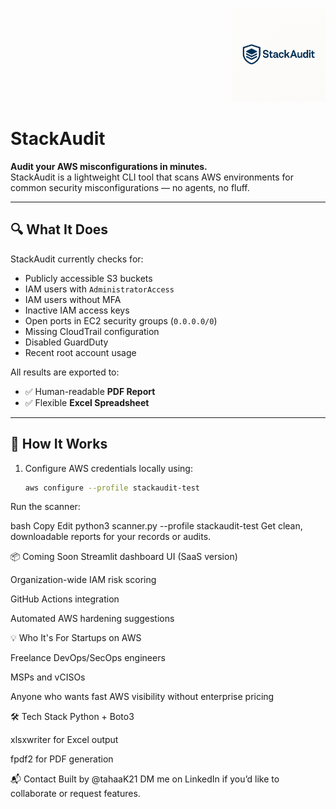 <p align="right">
  <img src="assets/logo.png" width="150" alt="StackAudit Logo">
</p>


# StackAudit

**Audit your AWS misconfigurations in minutes.**  
StackAudit is a lightweight CLI tool that scans AWS environments for common security misconfigurations — no agents, no fluff.

---

## 🔍 What It Does

StackAudit currently checks for:

- Publicly accessible S3 buckets
- IAM users with `AdministratorAccess`
- IAM users without MFA
- Inactive IAM access keys
- Open ports in EC2 security groups (`0.0.0.0/0`)
- Missing CloudTrail configuration
- Disabled GuardDuty
- Recent root account usage

All results are exported to:
- ✅ Human-readable **PDF Report**
- ✅ Flexible **Excel Spreadsheet**

---

## 🚀 How It Works

1. Configure AWS credentials locally using:

   ```bash
   aws configure --profile stackaudit-test
Run the scanner:

bash
Copy
Edit
python3 scanner.py --profile stackaudit-test
Get clean, downloadable reports for your records or audits.

📦 Coming Soon
Streamlit dashboard UI (SaaS version)

Organization-wide IAM risk scoring

GitHub Actions integration

Automated AWS hardening suggestions

💡 Who It's For
Startups on AWS

Freelance DevOps/SecOps engineers

MSPs and vCISOs

Anyone who wants fast AWS visibility without enterprise pricing

🛠 Tech Stack
Python + Boto3

xlsxwriter for Excel output

fpdf2 for PDF generation

📬 Contact
Built by @tahaaK21
DM me on LinkedIn if you’d like to collaborate or request features.

